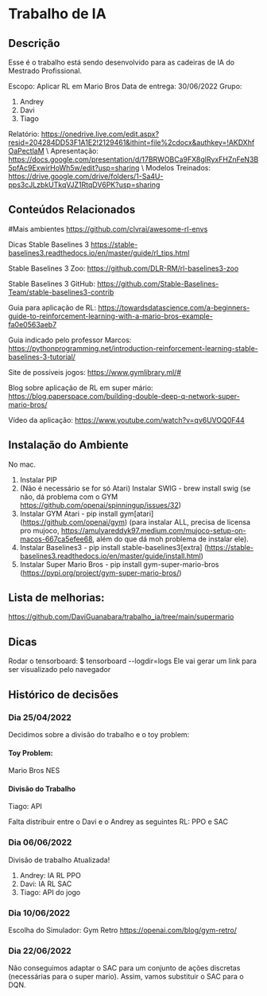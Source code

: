 # Trabalho de IA

## Descrição

Esse é o trabalho está sendo desenvolvido para as cadeiras de IA do Mestrado Profissional.

Escopo: Aplicar RL em Mario Bros
Data de entrega: 30/06/2022
Grupo:

1. Andrey
2. Davi
3. Tiago

Relatório: https://onedrive.live.com/edit.aspx?resid=204284DD53F1A1E2!2129461&ithint=file%2cdocx&authkey=!AKDXhfOaPectlaM \\
Apresentação: https://docs.google.com/presentation/d/17BRWOBCa9FX8glRyxFHZnFeN3B5pfAc9ExwirHoWh5w/edit?usp=sharing \\
Modelos Treinados: https://drive.google.com/drive/folders/1-Sa4U-pps3cJLzbkUTkqVJZ1RtqDV6PK?usp=sharing

## Conteúdos Relacionados

#Mais ambientes
https://github.com/clvrai/awesome-rl-envs

Dicas Stable Baselines 3
https://stable-baselines3.readthedocs.io/en/master/guide/rl_tips.html

Stable Baselines 3 Zoo:
https://github.com/DLR-RM/rl-baselines3-zoo

Stable Baselines 3 GitHub:
https://github.com/Stable-Baselines-Team/stable-baselines3-contrib

Guia para aplicação de RL:
https://towardsdatascience.com/a-beginners-guide-to-reinforcement-learning-with-a-mario-bros-example-fa0e0563aeb7

Guia indicado pelo professor Marcos:
https://pythonprogramming.net/introduction-reinforcement-learning-stable-baselines-3-tutorial/

Site de possíveis jogos:
https://www.gymlibrary.ml/#

Blog sobre aplicação de RL em super mário:
https://blog.paperspace.com/building-double-deep-q-network-super-mario-bros/

Vídeo da aplicação:
https://www.youtube.com/watch?v=qv6UVOQ0F44


## Instalação do Ambiente

No mac.

1. Instalar PIP
2. (Não é necessário se for só Atari) Instalar SWIG - brew install swig (se não, dá problema com o GYM https://github.com/openai/spinningup/issues/32)
3. Instalar GYM Atari - pip install gym[atari] (https://github.com/openai/gym) (para instalar ALL, precisa de licensa pro mujoco, https://amulyareddyk97.medium.com/mujoco-setup-on-macos-667ca5efee68, além do que dá moh problema de instalar ele).
4. Instalar Baselines3 - pip install stable-baselines3[extra] (https://stable-baselines3.readthedocs.io/en/master/guide/install.html)
5. Instalar Super Mario Bros - pip install gym-super-mario-bros (https://pypi.org/project/gym-super-mario-bros/)

## Lista de melhorias:
https://github.com/DaviGuanabara/trabalho_ia/tree/main/supermario

## Dicas

Rodar o tensorboard:
$ tensorboard --logdir=logs
Ele vai gerar um link para ser visualizado pelo navegador

## Histórico de decisões
### Dia 25/04/2022

Decidimos sobre a divisão do trabalho e o toy problem:

#### Toy Problem: 
Mario Bros NES

#### Divisão do Trabalho

Tiago: API

Falta distribuir entre o Davi e o Andrey as seguintes RL: PPO e SAC

### Dia 06/06/2022

Divisão de trabalho Atualizada!
1. Andrey: IA RL PPO
2. Davi: IA RL SAC
3. Tiago: API do jogo 

### Dia 10/06/2022

Escolha do Simulador:
Gym Retro
https://openai.com/blog/gym-retro/


### Dia 22/06/2022

Não conseguimos adaptar o SAC para um conjunto de ações discretas (necessárias para o super mario). Assim, vamos substituir o SAC para o DQN.

